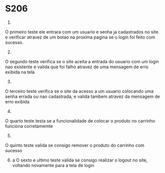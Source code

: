 # S206

1)
O primeiro teste ele entrara com um usuario e senha ja cadastrados no site e verificar atravez de um botao na proxima pagina se o login foi feito com sucesso.

2)  
O segundo teste verifica se o site aceita a entrada do usuario com um login nao existente e valida que foi falho atravez de uma mensagem de erro exibida na tela

3) 
O terceiro teste verifica se o site da acesso a um usuario colocando uma senha errada ou nao cadastrada, e valida tambem atravez da mensagem de erro exibida

4) 
O quarto teste testa se a funcionalidade de colocar o produto no carrinho funciona corretamemte

5) 
O quinto teste valida se consigo remover o produto do carrinho com sucesso

6) a
O sexto e ultimo teste valida se consigo realizar o logout no site, voltando novamente para a tela de login 
